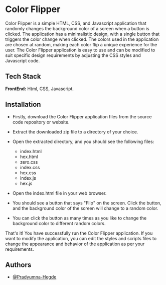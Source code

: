 
# Color Flipper

Color Flipper is a simple HTML, CSS, and Javascript application that randomly changes the background color of a screen when a button is clicked. The application has a minimalistic design, with a single button that triggers the color change when clicked. The colors used in the application are chosen at random, making each color flip a unique experience for the user. The Color Flipper application is easy to use and can be modified to suit specific design requirements by adjusting the CSS styles and Javascript code.


## Tech Stack

**FrontEnd:**  Html, CSS, Javascript.


## Installation

- Firstly, download the Color Flipper application files from the source code repository or website.

- Extract the downloaded zip file to a directory of your choice.

- Open the extracted directory, and you should see the following files:
  - index.html
  - hex.html
  - zero.css
  - index.css
  - hex.css
  - index.js
  - hex.js

- Open the index.html file in your web browser.

- You should see a button that says "Flip" on the screen. Click the button, and the background color of the screen will change to a random color.

- You can click the button as many times as you like to change the background color to different random colors.

That's it! You have successfully run the Color Flipper application. If you want to modify the application, you can edit the styles and scripts files to change the appearance and behavior of the application as per your requirements.
## Authors

- [@Pradyumna-Hegde](https://www.github.com/Pradyumna-Hegde)

